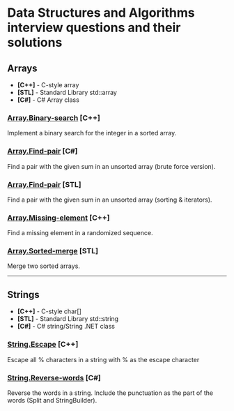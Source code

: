 # Data Structures and Algorithms interview questions and their solutions

## Arrays
* **[C++]** - C-style array
* **[STL]** - Standard Library std::array
* **[C#]** - C# Array class
### [Array.Binary-search](Array.Binary-search.CPP) [C++]
Implement a binary search for the integer in a sorted array.
### [Array.Find-pair](Array.Find-pair.NET) [C#]
Find a pair with the given sum in an unsorted array (brute force version).
### [Array.Find-pair](Array.Find-pair.STL) [STL]
Find a pair with the given sum in an unsorted array (sorting & iterators).
### [Array.Missing-element](Array.Missing-element.CPP) [C++]
Find a missing element in a randomized sequence.
### [Array.Sorted-merge](Array.Sorted-merge.STL) [STL]
Merge two sorted arrays.

---

## Strings
* **[C++]** - C-style char[]
* **[STL]** - Standard Library std::string
* **[C#]** - C# string/String .NET class
### [String.Escape](String.Escape.CPP) [C++]
Escape all % characters in a string with % as the escape character
### [String.Reverse-words](String.Reverse-words.NET) [C#]
Reverse the words in a string. Include the punctuation as the part of the words (Split and StringBuilder).